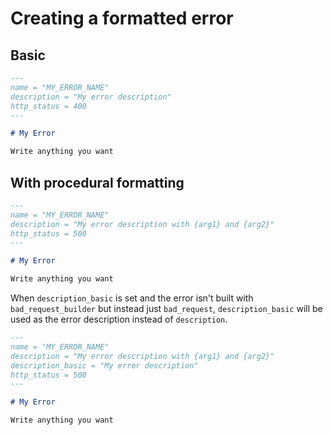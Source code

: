 # Creating a formatted error

## Basic

```md
---
name = "MY_ERROR_NAME"
description = "My error description"
http_status = 400
---

# My Error

Write anything you want
```

## With procedural formatting

```md
---
name = "MY_ERROR_NAME"
description = "My error description with {arg1} and {arg2}"
http_status = 500
---

# My Error

Write anything you want
```

When `description_basic` is set and the error isn't built with `bad_request_builder` but instead just `bad_request`, `description_basic` will be used as the error description instead of `description`.

```md
---
name = "MY_ERROR_NAME"
description = "My error description with {arg1} and {arg2}"
description_basic = "My error description"
http_status = 500
---

# My Error

Write anything you want
```
